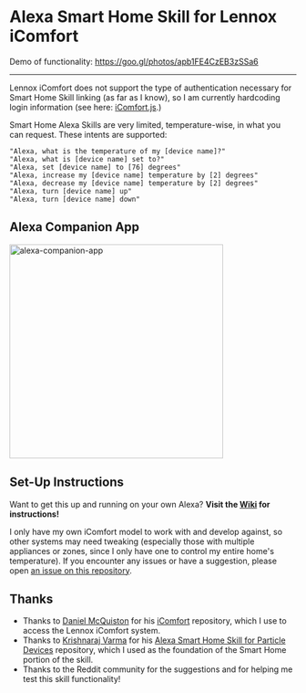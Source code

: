 # Alexa Smart Home Skill for Lennox iComfort

Demo of functionality: https://goo.gl/photos/apb1FE4CzEB3zSSa6

---

Lennox iComfort does not support the type of authentication necessary for Smart Home Skill linking (as far as I know), so I am currently hardcoding login information (see here: [iComfort.js](src/iComfort.js#L1).)

Smart Home Alexa Skills are very limited, temperature-wise, in what you can request. These intents are supported:

```
"Alexa, what is the temperature of my [device name]?"
"Alexa, what is [device name] set to?"
"Alexa, set [device name] to [76] degrees"
"Alexa, increase my [device name] temperature by [2] degrees"
"Alexa, decrease my [device name] temperature by [2] degrees"
"Alexa, turn [device name] up"
"Alexa, turn [device name] down"
```

## Alexa Companion App

<img width="375" alt="alexa-companion-app" src="https://cloud.githubusercontent.com/assets/8494775/22136065/f50d990c-de86-11e6-8d21-2cc657c065f7.png">

## Set-Up Instructions

Want to get this up and running on your own Alexa? **Visit the [Wiki](https://github.com/kate-hall/alexa-icomfort/wiki) for instructions!**

I only have my own iComfort model to work with and develop against, so other systems may need tweaking (especially those with multiple appliances or zones, since I only have one to control my entire home's temperature). If you encounter any issues or have a suggestion, please open [an issue on this repository](https://github.com/kate-hall/alexa-icomfort/issues).

## Thanks
- Thanks to [Daniel McQuiston](https://github.com/danielmcq) for his [iComfort](https://github.com/deHugo/icomfort-js) repository, which I use to access the Lennox iComfort system.
- Thanks to [Krishnaraj Varma](https://github.com/krvarma/) for his [Alexa Smart Home Skill for Particle Devices](https://github.com/krvarma/particle-alexa-smart-home-skill) repository, which I used as the foundation of the Smart Home portion of the skill.
- Thanks to the Reddit community for the suggestions and for helping me test this skill functionality!
